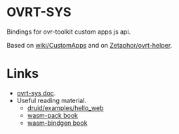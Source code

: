 # OVRT-SYS

Bindings for ovr-toolkit custom apps js api.

Based on [wiki/CustomApps](http://wiki.ovrtoolkit.co.uk/index.php?title=CustomApps&oldid=390)
and on [Zetaphor/ovrt-helper](https://github.com/Zetaphor/ovrt-helper/blob/524815728c19d431431f2f7a9a6e3ca7a6a19691/ovrt-helper.js).

# Links

- [ovrt-sys doc](https://swfsql.github.io/ovrt-sys/ovrt_sys/index.html).
- Useful reading material.
  - [druid/examples/hello_web](https://github.com/linebender/druid/tree/master/druid/examples/hello_web)
  - [wasm-pack book](https://rustwasm.github.io/docs/wasm-pack/)
  - [wasm-bindgen book](https://rustwasm.github.io/docs/wasm-bindgen/)

